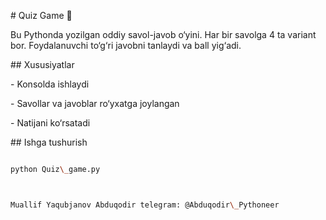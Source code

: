 \# Quiz Game 🎯



Bu Pythonda yozilgan oddiy savol-javob o‘yini. Har bir savolga 4 ta variant bor. Foydalanuvchi to‘g‘ri javobni tanlaydi va ball yig‘adi.



\## Xususiyatlar

\- Konsolda ishlaydi

\- Savollar va javoblar ro‘yxatga joylangan

\- Natijani ko‘rsatadi



\## Ishga tushurish

```bash

python Quiz\_game.py



Muallif Yaqubjanov Abduqodir telegram: @Abduqodir\_Pythoneer

